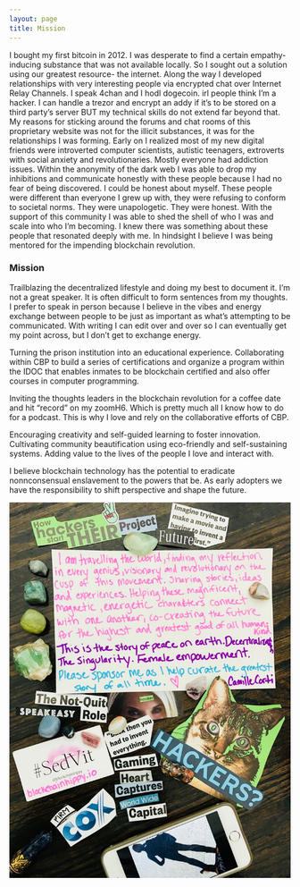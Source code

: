 ```yaml
---
layout: page
title: Mission
---
```


I bought my first bitcoin in 2012. I was desperate to find a certain empathy-inducing substance that was not available locally. So I sought out a solution using our greatest resource- the internet. Along the way I developed relationships with very interesting people via encrypted chat over Internet Relay Channels. I speak 4chan and I hodl dogecoin. irl people think I’m a hacker. I can handle a trezor and encrypt an addy if it’s to be stored on a third party’s server BUT my technical skills do not extend far beyond that. My reasons for sticking around the forums and chat rooms of this proprietary website was not for the illicit substances, it was for the relationships I was forming. Early on I realized most of my new digital friends were introverted computer scientists, autistic teenagers, extroverts with social anxiety and revolutionaries. Mostly everyone had addiction issues. Within the anonymity of the dark web I was able to drop my inhibitions and communicate honestly with these people because I had no fear of being discovered. I could be honest about myself. These people were different than everyone I grew up with, they were refusing to conform to societal norms. They were unapologetic. They were honest. With the support of this community I was able to shed the shell of who I was and scale into who I’m becoming. I knew there was something about these people that resonated deeply with me. In hindsight I believe I was being mentored for the impending blockchain revolution.


<h3>Mission</h3>

<p>Trailblazing the decentralized lifestyle and doing my best to document it. I’m not a great speaker. It is often difficult to form sentences from my thoughts. I prefer to speak in person because I believe in the vibes and energy exchange between people to be just as important as what’s attempting to be communicated. With writing I can edit over and over so I can eventually get my point across, but I don’t get to exchange energy.</p>
<p>Turning the prison institution into an educational experience. Collaborating within CBP to build a series of certifications and organize a program within the IDOC that enables inmates to be blockchain certified and also offer courses in computer programming.</p>
<p>Inviting the thoughts leaders in the blockchain revolution for a coffee date and hit “record” on my zoomH6. Which is pretty much all I know how to do for a podcast. This is why I love and rely on the collaborative efforts of CBP.</p>
<p>Encouraging creativity and self-guided learning to foster innovation. Cultivating community beautification using eco-friendly and self-sustaining systems. Adding value to the lives of the people I love and interact with.
<p>I believe blockchain technology has the potential to eradicate nonnconsensual enslavement to the powers that be. As early adopters we have the responsibility to shift perspective and shape the future.</p>

<p>
<img src="images/pitchdeck.jpg" alt="Pitch Deck">
</p>
